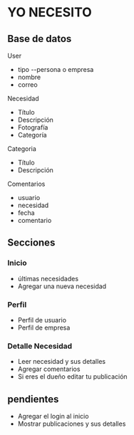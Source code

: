 # YO NECESITO
## Base de datos
User   
- tipo --persona o empresa
- nombre
- correo

Necesidad
- Título
- Descripción
- Fotografía
- Categoría

Categoria
- Título
- Descripción

Comentarios
- usuario
- necesidad
- fecha
- comentario

## Secciones
### Inicio
- últimas necesidades
- Agregar una nueva necesidad

### Perfil
- Perfil de usuario
- Perfil de empresa

### Detalle Necesidad
- Leer necesidad y sus detalles
- Agregar comentarios
- Si eres el dueño editar tu publicación

## pendientes
- Agregar el login al inicio
- Mostrar publicaciones y sus detalles
